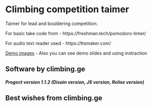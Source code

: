 <h1>Climbing competition taimer</h1>
<p>Taimer for lead and bouldering competition.</p>
<p>For basic take code from - https://freshman.tech/pomodoro-timer/ </p>
<p>For audio text reader used - https://ttsmaker.com/</p>

[Demo images](/demo_images/GALLERY.md) - Also you can see demo slides and using instraction

<h2>Software by climbing.ge</h2>

<h5>Progect version 1.1.2 (Disain version, JS version, Relise version)</h5>

<h2>Best wishes from climbing.ge</h2>
<!-- <h2 align="center">Best wishes from climbing.ge</h2> -->

<!-- Ctrl+Shift+V - for demo test  -->
